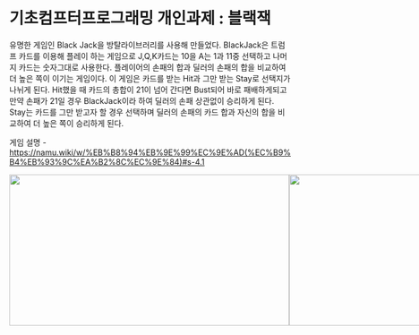 # 기초컴프터프로그래밍 개인과제 : 블랙잭
유명한 게임인 Black Jack을 방탈라이브러리를 사용해 만들었다. 
BlackJack은 트럼프 카드를 이용해 플레이 하는 게임으로 J,Q,K카드는 10을 A는 1과 11중 선택하고 나머지 카드는 숫자그대로 사용한다.
플레이어의 손패의 합과 딜러의 손패의 합을 비교하여 더 높은 쪽이 이기는 게임이다. 
이 게임은 카드를 받는 Hit과 그만 받는 Stay로 선택지가 나뉘게 된다.
Hit했을 때 카드의 총합이 21이 넘어 간다면 Bust되어 바로 패배하게되고
만약 손패가 21일 경우 BlackJack이라 하여 딜러의 손패 상관없이 승리하게 된다.  
Stay는 카드를 그만 받고자 할 경우 선택하며 딜러의 손패의 카드 합과 자신의 합을 비교하여 더 높은 쪽이 승리하게 된다.   

게임 설명 - https://namu.wiki/w/%EB%B8%94%EB%9E%99%EC%9E%AD(%EC%B9%B4%EB%93%9C%EA%B2%8C%EC%9E%84)#s-4.1
<div style="display:flex">
<img src="https://user-images.githubusercontent.com/49472611/163669979-848de4f3-fb56-4f0a-8060-4bf82e6ee3a1.png"  width="500" height="270">
<img src="https://user-images.githubusercontent.com/49472611/163669982-e1eed9bc-9e21-4836-90c2-31bded7d8c5f.png"  width="500" height="270">
<div/>
